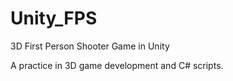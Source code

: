 # Unity_FPS

3D First Person Shooter Game in Unity

A practice in 3D game development and C# scripts.
